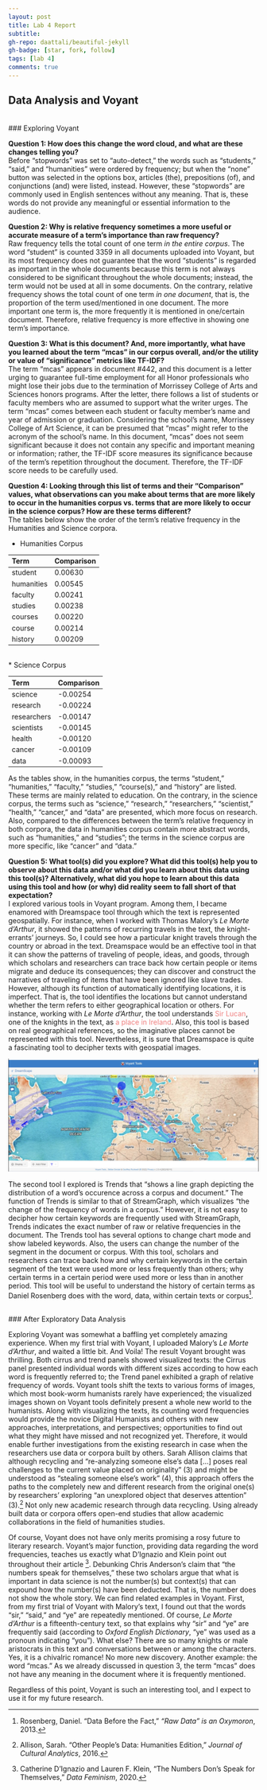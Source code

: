 ```yaml
---
layout: post
title: Lab 4 Report
subtitle:
gh-repo: daattali/beautiful-jekyll
gh-badge: [star, fork, follow]
tags: [lab 4]
comments: true
---
```


## Data Analysis and Voyant

<br/>
### Exploring Voyant

**Question 1: How does this change the word cloud, and what are these changes telling you?**<br/>
Before “stopwords” was set to “auto-detect,” the words such as “students,” “said,” and “humanities” were ordered by frequency; but when the “none” button was selected in the options box, articles (the), prepositions (of), and conjunctions (and) were listed, instead. However, these “stopwords” are commonly used in English sentences without any meaning. That is, these words do not provide any meaningful or essential information to the audience.

**Question 2: Why is relative frequency sometimes a more useful or accurate measure of a term’s importance than raw frequency?**<br/>
Raw frequency tells the total count of one term *in the entire corpus*. The word “student” is counted 3359 in all documents uploaded into Voyant, but its most frequency does not guarantee that the word “students” is regarded as important in the whole documents because this term is not always considered to be significant throughout the whole documents; instead, the term would not be used at all in some documents. On the contrary, relative frequency shows the total count of one term *in one document*, that is, the proportion of the term used/mentioned in one document. The more important one term is, the more frequently it is mentioned in one/certain document. Therefore, relative frequency is more effective in showing one term’s importance.

**Question 3: What is this document? And, more importantly, what have you learned about the term “mcas” in our corpus overall, and/or the utility or value of “significance” metrics like TF-IDF?**<br/>
The term “mcas” appears in document #442, and this document is a letter urging to guarantee full-time employment for all Honor professionals who might lose their jobs due to the termination of Morrissey College of Arts and Sciences honors programs. After the letter, there follows a list of students or faculty members who are assumed to support what the writer urges. The term “mcas” comes between each student or faculty member’s name and year of admission or graduation. Considering the school’s name, Morrissey College of Art Science, it can be presumed that “mcas” might refer to the acronym of the school’s name. In this document, “mcas” does not seem significant because it does not contain any specific and important meaning or information; rather, the TF-IDF score measures its significance because of the term’s repetition throughout the document. Therefore, the TF-IDF score needs to be carefully used.

**Question 4: Looking through this list of terms and their “Comparison” values, what observations can you make about terms that are more likely to occur in the humanities corpus vs. terms that are more likely to occur in the science corpus? How are these terms different?**<br/>
The tables below show the order of the term’s relative frequency in the Humanities and Science corpora.

* Humanities Corpus

|  Term | Comparison |
| :-----| :---|
| student | 0.00630 |
| humanities | 0.00545 |
| faculty | 0.00241 |
| studies | 0.00238 |
| courses | 0.00220 |
| course | 0.00214 |
| history | 0.00209 |

<br/>
* Science Corpus

|  Term | Comparison |
| :-----| :---|
| science | -0.00254 |
| research | -0.00224 |
| researchers | -0.00147 |
| scientists | -0.00145 |
| health | -0.00120 |
| cancer | -0.00109 |
| data | -0.00093 |

As the tables show, in the humanities corpus, the terms “student,” “humanities,” “faculty,” “studies,” “course(s),” and “history” are listed. These terms are mainly related to education. On the contrary, in the science corpus, the terms such as “science,” “research,” “researchers,” “scientist,” “health,” “cancer,” and “data” are presented, which more focus on research. Also, compared to the differences between the term’s relative frequency in both corpora, the data in humanities corpus contain more abstract words, such as “humanities,” and “studies”; the terms in the science corpus are more specific, like “cancer” and “data.”

**Question 5: What tool(s) did you explore? What did this tool(s) help you to observe about this data and/or what did you learn about this data using this tool(s)? Alternatively, what did you hope to learn about this data using this tool and how (or why) did reality seem to fall short of that expectation?**<br/>
I explored various tools in Voyant program. Among them, I became enamored with Dreamspace tool through which the text is represented geospatially. For instance, when I worked with Thomas Malory’s *Le Morte d’Arthur*, it showed the patterns of recurring travels in the text, the knight-errants’ journeys. So, I could see how a particular knight travels through the country or abroad in the text. Dreamspace would be an effective tool in that it can show the patterns of traveling of people, ideas, and goods, through which scholars and researchers can trace back how certain people or items migrate and deduce its consequences; they can discover and construct the narratives of traveling of items that have been ignored like slave trades. However, although its function of automatically identifying locations, it is imperfect. That is, the tool identifies the locations but cannot understand whether the term refers to either geographical location or others. For instance, working with *Le Morte d’Arthur*, the tool understands <span style="color: lightcoral;">Sir Lucan</span>, one of the knights in the text, as <span style="color: lightcoral;">a place in Ireland</span>. Also, this tool is based on real geographical references, so the imaginative places cannot be represented with this tool. Nevertheless, it is sure that Dreamspace is quite a fascinating tool to decipher texts with geospatial images.

![Dreamspace](assets/img/Dreamspace_1.jpg)

The second tool I explored is Trends that “shows a line graph depicting the distribution of a word’s occurence across a corpus and document.” The function of Trends is similar to that of StreamGraph, which visualizes “the change of the frequency of words in a corpus.” However, it is not easy to decipher how certain keywords are frequently used with StreamGraph, Trends indicates the exact number of raw or relative frequencies in the document. The Trends tool has several options to change chart mode and show labeled keywords. Also, the users can change the number of the segment in the document or corpus. With this tool, scholars and researchers can trace back how and why certain keywords in the certain segment of the text were used more or less frequently than others; why certain terms in a certain period were used more or less than in another period. This tool will be useful to understand the history of certain terms as Daniel Rosenberg does with the word, data, within certain texts or corpus[^1].  

<br/>
### After Exploratory Data Analysis

Exploring Voyant was somewhat a baffling yet completely amazing experience. When my first trial with Voyant, I uploaded Malory’s *Le Morte d’Arthur*, and waited a little bit. And Voila! The result Voyant brought was thrilling. Both cirrus and trend panels showed visualized texts: the Cirrus panel presented individual words with different sizes according to how each word is frequently referred to; the Trend panel exhibited a graph of relative frequency of words. Voyant tools shift the texts to various forms of images, which most book-worm humanists rarely have experienced; the visualized images shown on Voyant tools definitely present a whole new world to the humanists. Along with visualizing the texts, its counting word frequencies would provide the novice Digital Humanists and others with new approaches, interpretations, and perspectives; opportunities to find out what they might have missed and not recognized yet. Therefore, it would enable further investigations from the existing research in case when the researchers use data or corpora built by others. Sarah Allison claims that although recycling and “re-analyzing someone else’s data [...] poses real challenges to the current value placed on originality” (3) and might be understood as “stealing someone else’s work” (4), this approach offers the paths to the completely new and different research from the original one(s) by researchers’ exploring “an unexplored object that deserves attention” (3).[^2] Not only new academic research through data recycling. Using already built data or corpora offers open-end studies that allow academic collaborations in the field of humanities studies.

Of course, Voyant does not have only merits promising a rosy future to literary research. Voyant’s major function, providing data regarding the word frequencies, teaches us exactly what D’Ignazio and Klein point out throughout their article [^3]. Debunking Chris Anderson’s claim that “the numbers speak for themselves,” these two scholars argue that what is important in data science is not the number(s) but context(s) that can expound how the number(s) have been deducted. That is, the number does not show the whole story. We can find related examples in Voyant. First, from my first trial of Voyant with Malory’s text, I found out that the words “sir,” “said,” and “ye” are repeatedly mentioned. Of course, *Le Morte d’Arthur* is a fifteenth-century text, so that explains why “sir” and “ye” are frequently said (according to *Oxford English Dictionary*, “ye” was used as a pronoun indicating “you”). What else? There are so many knights or male aristocrats in this text and conversations between or among the characters. Yes, it is a chivalric romance! No more new discovery. Another example: the word “mcas.” As we already discussed in question 3, the term “mcas” does not have any meaning in the document where it is frequently mentioned.

Regardless of this point, Voyant is such an interesting tool, and I expect to use it for my future research.

[^1]: Rosenberg, Daniel. “Data Before the Fact,” *“Raw Data” is an Oxymoron*, 2013.
[^2]: Allison, Sarah. “Other People’s Data: Humanities Edition,” *Journal of Cultural Analytics*, 2016.
[^3]: Catherine D’Ignazio and Lauren F. Klein, “The Numbers Don’s Speak for Themselves,” *Data Feminism*, 2020.

